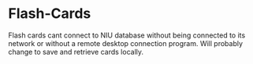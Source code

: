 # Flash-Cards

Flash cards cant connect to NIU database without being connected to its network or without a remote desktop connection program. Will probably change to save and retrieve cards locally.
